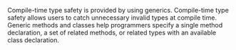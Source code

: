 Compile-time type safety is provided by using generics. Compile-time
type safety allows users to catch unnecessary invalid types at compile
time. Generic methods and classes help programmers specify a single
method declaration, a set of related methods, or related types with an
available class declaration.